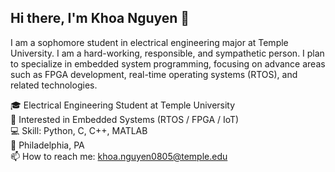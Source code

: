 ## Hi there, I'm Khoa Nguyen 👋

I am a sophomore student in electrical engineering major at Temple University. I am a hard-working, responsible, and sympathetic person. I plan to specialize in embedded system programming, focusing on advance areas such as FPGA development, real-time operating systems (RTOS), and related technologies.

🎓 Electrical Engineering Student at Temple University  
🔧 Interested in Embedded Systems (RTOS / FPGA / IoT)   
💻 Skill: Python, C, C++, MATLAB  
📍 Philadelphia, PA  
📫 How to reach me: khoa.nguyen0805@temple.edu  

                  
